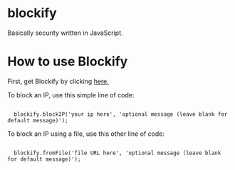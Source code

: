 # blockify
Basically security written in JavaScript.

<h1>
  How to use Blockify
</h1>
<p>
  First, get Blockify by clicking <a href="blockify.min.js">here.</a>
</p>
<p>
To block an IP, use this simple line of code:
</p>
<code>
  blockify.blockIP('your ip here', 'optional message (leave blank for default message)');
</code>
<p>

  To block an IP using a file, use this other line of code:
</p>
<code>
  blockify.fromFile('file URL here', 'optional message (leave blank for default message)');
</code>
